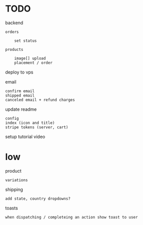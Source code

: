 # TODO

backend

    orders

        set status

    products

        image[] upload
        placement / order

deploy to vps

email

    confirm email
    shipped email
    canceled email + refund charges

update readme

    config
    index (icon and title)
    stripe tokens (server, cart)

setup tutorial video

# low

product

    variations

shipping

    add state, country dropdowns?
   
toasts
    
    when dispatching / completeing an action show toast to user